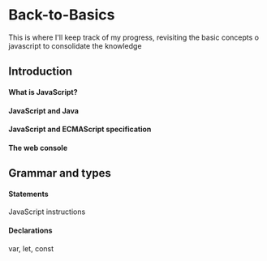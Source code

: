 # Back-to-Basics
This is where I'll keep track of my progress, revisiting the basic concepts o javascript to consolidate the knowledge

## Introduction
#### What is JavaScript?
#### JavaScript and Java
#### JavaScript and ECMAScript specification
#### The web console

## Grammar and types
#### Statements ####
JavaScript instructions
#### Declarations
var, let, const

